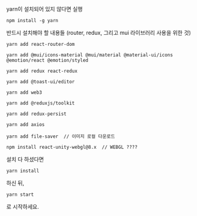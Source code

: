 yarn이 설치되어 있지 않다면 실행

```
npm install -g yarn
```

반드시 설치해야 할 내용들 (router, redux, 그리고 mui 라이브러리 사용을 위한 것)

```
yarn add react-router-dom

yarn add @mui/icons-material @mui/material @material-ui/icons @emotion/react @emotion/styled

yarn add redux react-redux

yarn add @toast-ui/editor

yarn add web3

yarn add @reduxjs/toolkit

yarn add redux-persist

yarn add axios

yarn add file-saver  // 이미지 로컬 다운로드

npm install react-unity-webgl@8.x  // WEBGL ????
```

설치 다 하셨다면

```
yarn install
```

하신 뒤,

```
yarn start
```

로 시작하세요.
